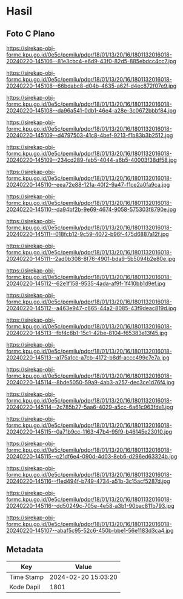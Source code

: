 # Hasil

## Foto C Plano

https://sirekap-obj-formc.kpu.go.id/0e5c/pemilu/pdpr/18/01/13/20/16/1801132016018-20240220-145106--81e3cbc4-e6d9-43f0-82d5-885ebdcc4cc7.jpg

https://sirekap-obj-formc.kpu.go.id/0e5c/pemilu/pdpr/18/01/13/20/16/1801132016018-20240220-145108--66bdabc8-d04b-4635-a62f-d4ec872f07e9.jpg

https://sirekap-obj-formc.kpu.go.id/0e5c/pemilu/pdpr/18/01/13/20/16/1801132016018-20240220-145108--da96a541-0db1-46e4-a28e-3c0672bbbf84.jpg

https://sirekap-obj-formc.kpu.go.id/0e5c/pemilu/pdpr/18/01/13/20/16/1801132016018-20240220-145109--d4797503-41c8-4bef-9213-f1b83b3b2512.jpg

https://sirekap-obj-formc.kpu.go.id/0e5c/pemilu/pdpr/18/01/13/20/16/1801132016018-20240220-145109--234cd289-feb5-4044-a6b5-40003f38df58.jpg

https://sirekap-obj-formc.kpu.go.id/0e5c/pemilu/pdpr/18/01/13/20/16/1801132016018-20240220-145110--eea72e88-121a-40f2-9a47-f1ce2a0fa9ca.jpg

https://sirekap-obj-formc.kpu.go.id/0e5c/pemilu/pdpr/18/01/13/20/16/1801132016018-20240220-145110--da94bf2b-9e69-4674-9058-575303f8790e.jpg

https://sirekap-obj-formc.kpu.go.id/0e5c/pemilu/pdpr/18/01/13/20/16/1801132016018-20240220-145111--018fcb12-9c59-4072-b96f-475d6887a12f.jpg

https://sirekap-obj-formc.kpu.go.id/0e5c/pemilu/pdpr/18/01/13/20/16/1801132016018-20240220-145111--2ad0b308-8f76-4901-bda9-5b5094b2e80e.jpg

https://sirekap-obj-formc.kpu.go.id/0e5c/pemilu/pdpr/18/01/13/20/16/1801132016018-20240220-145112--62e1f158-9535-4ada-af9f-1f410bb1d9ef.jpg

https://sirekap-obj-formc.kpu.go.id/0e5c/pemilu/pdpr/18/01/13/20/16/1801132016018-20240220-145112--a463e947-c665-44a2-8085-43f9deac819d.jpg

https://sirekap-obj-formc.kpu.go.id/0e5c/pemilu/pdpr/18/01/13/20/16/1801132016018-20240220-145113--fbf4c8b1-15c1-42be-8104-f65383e13f45.jpg

https://sirekap-obj-formc.kpu.go.id/0e5c/pemilu/pdpr/18/01/13/20/16/1801132016018-20240220-145113--a175a1cc-a7cb-4172-b8df-accc499c7e7a.jpg

https://sirekap-obj-formc.kpu.go.id/0e5c/pemilu/pdpr/18/01/13/20/16/1801132016018-20240220-145114--8bde5050-59a9-4ab3-a257-dec3ce1d76f4.jpg

https://sirekap-obj-formc.kpu.go.id/0e5c/pemilu/pdpr/18/01/13/20/16/1801132016018-20240220-145114--2c785b27-5aa6-4029-a5cc-6a61c963fde1.jpg

https://sirekap-obj-formc.kpu.go.id/0e5c/pemilu/pdpr/18/01/13/20/16/1801132016018-20240220-145115--0a71b9cc-1163-47b4-95f9-b46145e23010.jpg

https://sirekap-obj-formc.kpu.go.id/0e5c/pemilu/pdpr/18/01/13/20/16/1801132016018-20240220-145115--c21df6e4-090d-4d03-8eb6-d296ed63324b.jpg

https://sirekap-obj-formc.kpu.go.id/0e5c/pemilu/pdpr/18/01/13/20/16/1801132016018-20240220-145116--f1ed494f-b749-4734-a51b-3c15acf5287d.jpg

https://sirekap-obj-formc.kpu.go.id/0e5c/pemilu/pdpr/18/01/13/20/16/1801132016018-20240220-145116--dd50249c-705e-4e58-a3b1-90bac811b793.jpg

https://sirekap-obj-formc.kpu.go.id/0e5c/pemilu/pdpr/18/01/13/20/16/1801132016018-20240220-145107--abaf5c95-52c6-450b-bbe1-56e1183d3ca4.jpg


## Metadata

| Key        | Value               |
| ---------- | ------------------- |
| Time Stamp | 2024-02-20 15:03:20 |
| Kode Dapil | 1801                |



